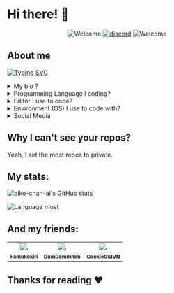 # Hi there! 👋
<div align="center">
<img src='https://cdn.discordapp.com/attachments/820557032016969751/964502120504119356/love.gif' alt="Welcome" width="80"> <a href="https://discord.com/users/721746046543331449"><img src="https://discord.c99.nl/widget/theme-2/721746046543331449.png" alt="discord" /></a> <img src='https://cdn.discordapp.com/attachments/820557032016969751/964502120504119356/love.gif' alt="Welcome" width="80">
</div>

## About me

[![Typing SVG](https://readme-typing-svg.herokuapp.com?color=6FF73B&lines=Hi%2C+I'm+Shiraori%231782;I'm+Discord.js+Coder+from+VietNam+;My+Project%3A;Bot%3A+Sagiri%233948+%26+API;Lib%3A+Discord.js-selfbot-v13)](https://git.io/typing-svg)


<details><summary>My bio ?</summary>
<p>
  
- <img src="https://cdn.discordapp.com/attachments/820557032016969751/952436539118456882/flag-vietnam_1f1fb-1f1f3.png" alt="." width="16" height="16"/> Student from Vietnam  
- <img src="https://cdn.discordapp.com/emojis/952436840730861638.png" alt="." width="16" height="16"/> Discord.js Coder 
- <img src="https://cdn.discordapp.com/emojis/912296822939193374.gif" alt="."  width="16" height="16" /> I am 16 years old. 
- 🎮 I enjoy playing Open-world, FPS Games, Adventure, Platformer, Rhythm *and some lewd visual novels (shhh, don't tell anyone!)* <img src="https://cdn.discordapp.com/emojis/941332005352792174.png?size=20" alt="."/>    
  ↳ **Some games:** <img src="https://cdn.discordapp.com/attachments/820557032016969751/952448114810318919/g_fCBh_ccmnRUswmiXDknHzp6LJnkjfFztmQpl2tzfeFWhfrSBK6F1iyhPgF94pPcQMw512.png" alt="." width="16" height="16"/> [Muse Dash](https://store.steampowered.com/app/774171/Muse_Dash/), <img src="https://i.ppy.sh/013ed2c11b34720790e74035d9f49078d5e9aa64/68747470733a2f2f6f73752e7070792e73682f77696b692f696d616765732f4272616e645f6964656e746974795f67756964656c696e65732f696d672f75736167652d66756c6c2d636f6c6f75722e706e67" alt="." width="16" height="16"/> [Osu!](https://osu.ppy.sh/), <img src="https://cdn.discordapp.com/attachments/820557032016969751/952448522748317767/-gPPWywaH1aCS9ebdWhDAvHME9lUF1_RvI7dNSdz80BT2bUqrkYXCUZbBuBLxBP-kPsw512.png" alt="." width="16" height="16"/> [Honkai Impact 3rd](https://honkaiimpact3.hoyoverse.com/asia/vi-vn/home), <img src="https://cdn.discordapp.com/attachments/820557032016969751/952448941201428540/KGhkiIABcwb0ZdwWMfGGBsHCb6gQbQNX.png" alt="." width="16" height="16"/> [Valorant](https://playvalorant.com/vi-vn/), ...
   
</p>
</details>
<details><summary>Programming Language I coding?</summary>
<p>

- <img src="https://cdn.discordapp.com/emojis/932559343600156674.png?size=20" alt="." width="16" height="16"/> [NodeJS](https://nodejs.org/)
- <img src="https://raw.githubusercontent.com/brand-icons/brands/66a515d0afc1bdf9cd308a9ae8d85e1bd23a4d97/icons/color/python.svg" alt="." width="16" height="16"/> [Python (noob)](https://www.python.org/)
- <img src="https://cdn.discordapp.com/emojis/952439888337313802.png" alt="." width="16" height="16"/> C++ (noob)

</p>
</details>
<details><summary>Editor I use to code?</summary>
<p>

- <img src="https://upload.wikimedia.org/wikipedia/commons/thumb/9/9a/Visual_Studio_Code_1.35_icon.svg/2048px-Visual_Studio_Code_1.35_icon.svg.png" alt="." width="16" height="16"/> [Visual Studio Code](https://code.visualstudio.com/)
- <img src="https://upload.wikimedia.org/wikipedia/commons/thumb/6/69/Notepad%2B%2B_Logo.svg/2367px-Notepad%2B%2B_Logo.svg.png" alt="." width="16" height="16"/> [Notepad++](https://notepad-plus-plus.org/)
- <img src="https://upload.wikimedia.org/wikipedia/commons/thumb/8/8a/Gnu-nano.svg/1200px-Gnu-nano.svg.png" alt="." width="16" height="16"/> [GNU Nano](https://www.nano-editor.org/)

</p>
</details>
<details><summary>Environment (OS) I use to code with?</summary>
<p>

- <img src="https://cdn.discordapp.com/emojis/922853080393994261.png" alt="." width="16" height="16"/> [Ubuntu (Windows Subsystem for Linux)](https://ubuntu.com/wsl)
- <img src="https://cdn.discordapp.com/emojis/922822128724762634.png" alt="." width="16" height="16"/> [Windows (10/11)](https://www.microsoft.com/vi-vn/windows/windows-11?r=1)

</p>
</details>
<details><summary>Social Media</summary>
<p>

- <img src="https://cdn.discordapp.com/emojis/941635070492553216.png" alt="." width="16" height="16"/> [Discord: Shiraori#1782](https://discord.com/users/721746046543331449)

</p>
</details>

## Why I can't see your repos?

Yeah, I set the most repos to private.

## My stats:

[![aiko-chan-ai's GitHub stats](https://github-readme-stats.vercel.app/api?username=aiko-chan-ai&theme=dracula&show_icons=true)](https://github.com/aiko-chan-ai/github-readme-stats)

![Language most](https://github-readme-stats.vercel.app/api/top-langs/?username=aiko-chan-ai&theme=dracula)

## And my friends:

<table>
    <tr>
      <td align="center"><a href="https://github.com/phamtung449"><img src="https://avatars.githubusercontent.com/u/79145211" width="100px;" alt="."/><br/><sub><b>Famukokiri</b></sub></a><br/></td>
      <td align="center"><a href="https://github.com/DomDommmm"><img src="https://avatars.githubusercontent.com/u/69687573" width="100px;" alt="."/><br/><sub><b>DomDommmm</b></sub></a><br/></td>
      <td align="center"><a href="https://github.com/cookiegmvn"><img src="https://avatars.githubusercontent.com/u/73780382" width="100px;" alt="."/><br/><sub><b>CookieGMVN</b></sub></a><br/></td>
    </tr>
  </table>
  
## Thanks for reading ❤️
